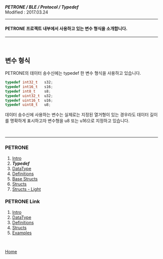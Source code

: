 ***PETRONE / BLE / Protocol / Typedef***<br>
Modified : 2017.03.24

---

#### PETRONE 프로젝트 내부에서 사용하고 있는 변수 형식을 소개합니다.

---

<br>

**변수 형식**
-----------------
PETRONE의 데이터 송수신에는 typedef 한 변수 형식을 사용하고 있습니다.
```cpp
typedef int32_t   s32;
typedef int16_t   s16;
typedef int8_t    s8;
typedef uint32_t  u32;
typedef uint16_t  u16;
typedef uint8_t   u8;
```
데이터 송수신에 사용하는 변수는 실제로는 지정된 열거형이 있는 경우라도 데이터 길이를 명확하게 표시하고자 변수형을 u8 또는 u16으로 지정하고 있습니다.



<br>

---

### PETRONE

1. [Intro](intro.md)
2. ***Typedef***
3. [DataType](datatype.md)
4. [Definitions](definitions.md)
5. [Base Structs](base_structs.md)
6. [Structs](structs.md)
7. [Structs - Light](structs_light.md)


### PETRONE Link

1. [Intro](link/intro.md)
2. [DataType](link/datatype.md)
3. [Definitions](link/definitions.md)
4. [Structs](link/structs.md)
5. [Examples](link/examples.md)

<br>

[Home](../../README.md)

